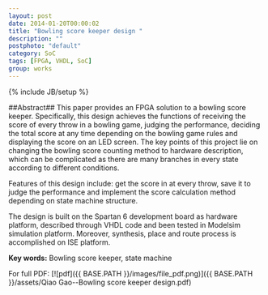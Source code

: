 ```yaml
---
layout: post
date: 2014-01-20T00:00:02
title: "Bowling score keeper design "
description: ""
postphoto: "default"
category: SoC
tags: [FPGA, VHDL, SoC]
group: works
---
```

{% include JB/setup %}

##Abstract##
This paper provides an FPGA solution to a bowling score keeper. Specifically, 
this design achieves the functions of receiving the score of every throw in a 
bowling game, judging the performance, deciding the total score at any time 
depending on the bowling game rules and displaying the score on an LED screen. 
The key points of this project lie on changing the bowling score counting method 
to hardware description, which can be complicated as there are many branches in 
every state according to different conditions. 

Features of this design include: get the score in at every throw, save it to judge the performance and implement 
the score calculation method depending on state machine structure. 

The design is built on the Spartan 6 development board as hardware platform, described 
through VHDL code and been tested in Modelsim simulation platform. Moreover, 
synthesis, place and route process is accomplished on ISE platform.  

**Key words:** Bowling score keeper, state machine 

For full PDF: [![pdf]({{ BASE.PATH }}/images/file_pdf.png)]({{ BASE.PATH }}/assets/Qiao Gao--Bowling score keeper design.pdf)